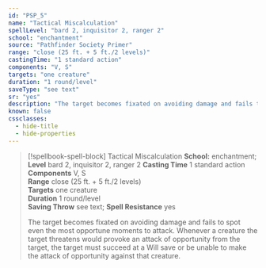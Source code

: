 ```yaml
---
id: "PSP_5"
name: "Tactical Miscalculation"
spellLevel: "bard 2, inquisitor 2, ranger 2"
school: "enchantment"
source: "Pathfinder Society Primer"
range: "close (25 ft. + 5 ft./2 levels)"
castingTime: "1 standard action"
components: "V, S"
targets: "one creature"
duration: "1 round/level"
saveType: "see text"
sr: "yes"
description: "The target becomes fixated on avoiding damage and fails to spot even the most opportune moments to attack. Whenever a creature the target threatens would provoke an attack of opportunity from the target, the target must succeed at a Will save or be unable to make the attack of opportunity against that creature."
known: false
cssclasses:
  - hide-title
  - hide-properties
---
```


> [!spellbook-spell-block] Tactical Miscalculation
> **School:** enchantment; **Level** bard 2, inquisitor 2, ranger 2
> **Casting Time** 1 standard action  
> **Components** V, S  
> **Range** close (25 ft. + 5 ft./2 levels)  
> **Targets** one creature  
> **Duration** 1 round/level  
> **Saving Throw** see text; **Spell Resistance** yes
> 
> The target becomes fixated on avoiding damage and fails to spot even the most opportune moments to attack. Whenever a creature the target threatens would provoke an attack of opportunity from the target, the target must succeed at a Will save or be unable to make the attack of opportunity against that creature.